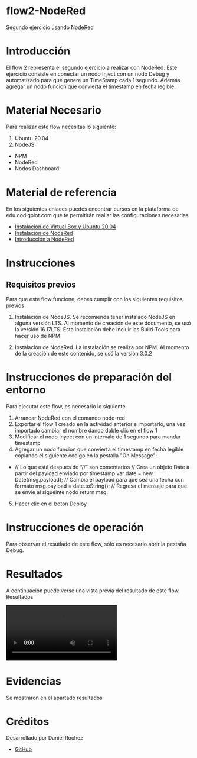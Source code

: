 # flow2-NodeRed
Segundo ejercicio usando NodeRed

# Introducción

El flow 2 representa el segundo ejercicio a realizar con NodeRed. Este ejercicio consiste en conectar un nodo Inject con un nodo Debug y automatizarlo para que genere un TimeStamp cada 1 segundo. Además agregar un nodo funcion que convierta el timestamp en fecha legible.

# Material Necesario
Para realizar este flow necesitas lo siguiente:

1. Ubuntu 20.04
2. NodeJS
* NPM
* NodeRed
* Nodos Dashboard

# Material de referencia
En los siguientes enlaces puedes encontrar cursos en la plataforma de edu.codigoiot.com que te permitirán realiar las configuraciones necesarias

* [Instalación de Virtual Box y Ubuntu 20.04](https://edu.codigoiot.com/course/view.php?id=812)
* [Instalación de NodeRed](https://edu.codigoiot.com/enrol/index.php?id=817)
* [Introducción a NodeRed](https://edu.codigoiot.com/enrol/index.php?id=278)

# Instrucciones
## Requisitos previos
Para que este flow funcione, debes cumplir con los siguientes requisitos previos

1. Instalación de NodeJS. Se recomienda tener instalado NodeJS en alguna versión LTS. Al momento de creación de este documento, se usó la versión 16.17LTS. Esta instalación debe incluir las Build-Tools para hacer uso de NPM

2. Instalación de NodeRed. La instalación se realiza por NPM. Al momento de la creación de este contenido, se usó la versión 3.0.2


# Instrucciones de preparación del entorno
Para ejecutar este flow, es necesario lo siguiente

1. Arrancar NodeRed con el comando node-red
2. Exportar el flow 1 creado en la actividad anterior e importarlo, una vez importado cambiar el nombre dando doble clic en el flow 1
3. Modificar el nodo Inyect con un intervalo de 1 segundo para mandar timestamp
4. Agregar un nodo funcion que convierta el timestamp en fecha legible copiando el siguiente codigo en la pestalla "On Message": 

* // Lo que está después de “//” son comentarios
// Crea un objeto Date a partir del payload enviado por timestamp
var date = new Date(msg.payload);
// Cambia el payload para que sea una fecha con formato
msg.payload = date.toString();
// Regresa el mensaje para que se envíe al sigueinte nodo
return msg;

5. Hacer clic en el boton Deploy

# Instrucciones de operación
Para observar el resutlado de este flow, sólo es necesario abrir la pestaña Debug.

# Resultados
A continuación puede verse una vista previa del resultado de este flow.
Resultados

![Cargando](https://github.com/DanielRochez/flow2-NodeRed/blob/main/evidencia.mp4)


# Evidencias
Se mostraron en el apartado resultados

# Créditos
Desarrollado por Daniel Rochez

* [GitHub](https://github.com/DanielRochez)
